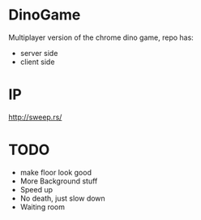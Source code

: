 # DinoGame
Multiplayer version of the chrome dino game, repo has:
- server side
- client side

# IP

http://sweep.rs/

# TODO

- make floor look good
- More Background stuff
- Speed up
- No death, just slow down
- Waiting room
